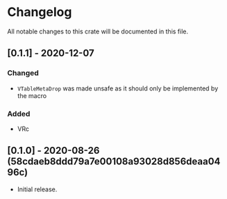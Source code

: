 # Changelog
All notable changes to this crate will be documented in this file.

## [0.1.1] - 2020-12-07

### Changed
 - `VTableMetaDrop` was made unsafe as it should only be implemented by the macro

### Added
 - VRc

## [0.1.0] - 2020-08-26 (58cdaeb8ddd79a7e00108a93028d856deaa0496c)
 - Initial release.


